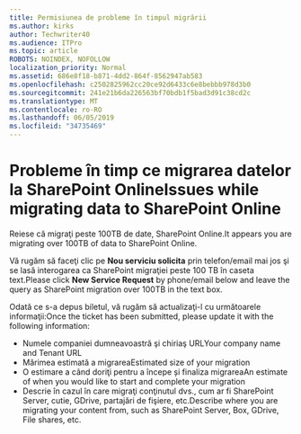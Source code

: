 ```yaml
---
title: Permisiunea de probleme în timpul migrării
ms.author: kirks
author: Techwriter40
ms.audience: ITPro
ms.topic: article
ROBOTS: NOINDEX, NOFOLLOW
localization_priority: Normal
ms.assetid: 686e8f18-b871-4dd2-864f-8562947ab583
ms.openlocfilehash: c2502825962cc20ce92d6433c6e8bebbb978d3b0
ms.sourcegitcommit: 241e21b6da226563bf70bdb1f5bad3d91c38cd2c
ms.translationtype: MT
ms.contentlocale: ro-RO
ms.lasthandoff: 06/05/2019
ms.locfileid: "34735469"
---
```

# <a name="issues-while-migrating-data-to-sharepoint-online"></a><span data-ttu-id="32a85-102">Probleme în timp ce migrarea datelor la SharePoint Online</span><span class="sxs-lookup"><span data-stu-id="32a85-102">Issues while migrating data to SharePoint Online</span></span>

<span data-ttu-id="32a85-103">Reiese că migraţi peste 100TB de date, SharePoint Online.</span><span class="sxs-lookup"><span data-stu-id="32a85-103">It appears you are migrating over 100TB of data to SharePoint Online.</span></span>

<span data-ttu-id="32a85-104">Vă rugăm să faceţi clic pe **Nou serviciu solicita** prin telefon/email mai jos şi se lasă interogarea ca SharePoint migraţiei peste 100 TB în caseta text.</span><span class="sxs-lookup"><span data-stu-id="32a85-104">Please click **New Service Request** by phone/email below and leave the query as SharePoint migration over 100TB in the text box.</span></span>

<span data-ttu-id="32a85-105">Odată ce s-a depus biletul, vă rugăm să actualizaţi-l cu următoarele informaţii:</span><span class="sxs-lookup"><span data-stu-id="32a85-105">Once the ticket has been submitted, please update it with the following information:</span></span> 

- <span data-ttu-id="32a85-106">Numele companiei dumneavoastră şi chiriaş URL</span><span class="sxs-lookup"><span data-stu-id="32a85-106">Your company name and Tenant URL</span></span>
- <span data-ttu-id="32a85-107">Mărimea estimată a migrarea</span><span class="sxs-lookup"><span data-stu-id="32a85-107">Estimated size of your migration</span></span>
- <span data-ttu-id="32a85-108">O estimare a când doriţi pentru a începe și finaliza migrarea</span><span class="sxs-lookup"><span data-stu-id="32a85-108">An estimate of when you would like to start and complete your migration</span></span>
- <span data-ttu-id="32a85-109">Descrie în cazul în care migraţi conţinutul dvs., cum ar fi SharePoint Server, cutie, GDrive, partajări de fişiere, etc.</span><span class="sxs-lookup"><span data-stu-id="32a85-109">Describe where you are migrating your content from, such as SharePoint Server, Box, GDrive, File shares, etc.</span></span>


  

